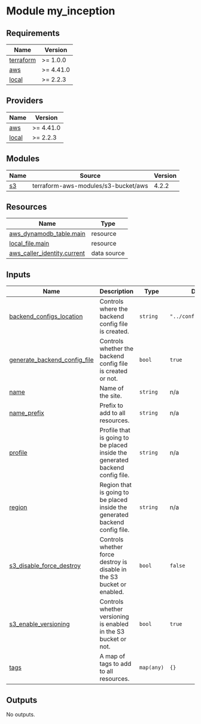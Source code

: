 # Module my_inception

<!-- BEGIN_TF_DOCS -->
## Requirements

| Name | Version |
|------|---------|
| <a name="requirement_terraform"></a> [terraform](#requirement\_terraform) | >= 1.0.0 |
| <a name="requirement_aws"></a> [aws](#requirement\_aws) | >= 4.41.0 |
| <a name="requirement_local"></a> [local](#requirement\_local) | >= 2.2.3 |

## Providers

| Name | Version |
|------|---------|
| <a name="provider_aws"></a> [aws](#provider\_aws) | >= 4.41.0 |
| <a name="provider_local"></a> [local](#provider\_local) | >= 2.2.3 |

## Modules

| Name | Source | Version |
|------|--------|---------|
| <a name="module_s3"></a> [s3](#module\_s3) | terraform-aws-modules/s3-bucket/aws | 4.2.2 |

## Resources

| Name | Type |
|------|------|
| [aws_dynamodb_table.main](https://registry.terraform.io/providers/hashicorp/aws/latest/docs/resources/dynamodb_table) | resource |
| [local_file.main](https://registry.terraform.io/providers/hashicorp/local/latest/docs/resources/file) | resource |
| [aws_caller_identity.current](https://registry.terraform.io/providers/hashicorp/aws/latest/docs/data-sources/caller_identity) | data source |

## Inputs

| Name | Description | Type | Default | Required |
|------|-------------|------|---------|:--------:|
| <a name="input_backend_configs_location"></a> [backend\_configs\_location](#input\_backend\_configs\_location) | Controls where the backend config file is created. | `string` | `"../configs/backends"` | no |
| <a name="input_generate_backend_config_file"></a> [generate\_backend\_config\_file](#input\_generate\_backend\_config\_file) | Controls whether the backend config file is created or not. | `bool` | `true` | no |
| <a name="input_name"></a> [name](#input\_name) | Name of the site. | `string` | n/a | yes |
| <a name="input_name_prefix"></a> [name\_prefix](#input\_name\_prefix) | Prefix to add to all resources. | `string` | n/a | yes |
| <a name="input_profile"></a> [profile](#input\_profile) | Profile that is going to be placed inside the generated backend config file. | `string` | n/a | yes |
| <a name="input_region"></a> [region](#input\_region) | Region that is going to be placed inside the generated backend config file. | `string` | n/a | yes |
| <a name="input_s3_disable_force_destroy"></a> [s3\_disable\_force\_destroy](#input\_s3\_disable\_force\_destroy) | Controls whether force destroy is disable in the S3 bucket or enabled. | `bool` | `false` | no |
| <a name="input_s3_enable_versioning"></a> [s3\_enable\_versioning](#input\_s3\_enable\_versioning) | Controls whether versioning is enabled in the S3 bucket or not. | `bool` | `true` | no |
| <a name="input_tags"></a> [tags](#input\_tags) | A map of tags to add to all resources. | `map(any)` | `{}` | no |

## Outputs

No outputs.
<!-- END_TF_DOCS -->